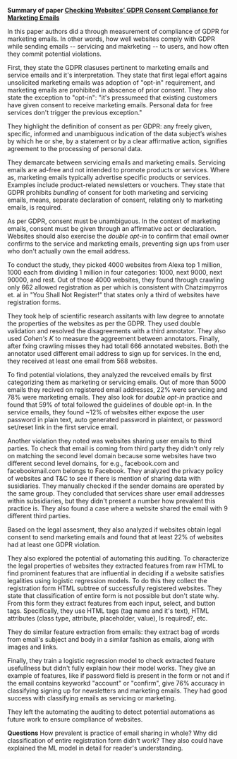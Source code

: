 **Summary of paper [Checking Websites’ GDPR Consent Compliance for Marketing
Emails](../Website%20GDPR%20Consent%20Compliance-22.pdf)**

In this paper authors did a through measurement of compliance of GDPR for marketing emails. In other words, how well
websites comply with GDPR while sending emails -- servicing and makrketing -- to users, and how often they commit
potential violations.

First, they state the GDPR clasuses pertinent to marketing emails and service emails and it's interpretation. They state
that first legal effort agains unsolicited marketing emails was adoption of "opt-in" requirement, and marketing emails
are prohibited in abscence of prior consent. They also state the exception to "opt-in": "it's pressumeed that existing
customers have given consent to receive marketing emails. Personal data for free services don't trigger the previous
exception."

They highlight the definition of consent as per GDPR: any freely given, specific, informed and unambiguous indication of
the data subject’s wishes by which he or she, by a statement or by a clear affirmative action, signifies agreement to
the processing of personal data.

They demarcate between servicing emails and marketing emails. Servicing emails are ad-free and not intended to promote
products or services.  Where as, marketing emails typically advertise specific products or services.  Examples include
product-related newsletters or vouchers. They state that GDPR prohibits *bundling* of consent for both marketing and
servicing emails, means, separate declaration of consent, relating only to marketing emails, is required.

As per GDPR, consent must be unambiguous. In the context of marketing emails, consent must be given through an
affirmative act or declaration.  Websites should also exercise the *double opt-in* to confirm that email owner confirms
to the service and marketing emails, preventing sign ups from user who don't actually own the email address.

To conduct the study, they picked 4000 websites from Alexa top 1 million, 1000 each from dividing 1 million in four
categories: 1000, next 9000, next 90000, and rest. Out of those 4000 websites, they found through crawling only 662
allowed registration as per which is consistent with Chatzimpyrros et. al in "You Shall Not Register!" that states only
a third of websites have registration forms. 

They took help of scientific research assitants with law degree to annotate the properties of the websites as per the
GDPR. They used double validation and resolved the disagreements with a third annotator. They also used *Cohen's K* to
measure the aggreement between annotators. Finally, after fxing crawling misses they had totall 666 annotated websites.
Both the annotator used different email address to sign up for services. In the end, they received at least one email
from 568 websites.

To find potential violations, they analyzed the revceived emails by first categorizing them as marketing or servicing
emails. Out of more than 5000 emails they recived on registered email addresses, 22% were servicing and 78% were
marketing emails. They also look for *double opt-in* practice and found that 59% of total followed the guidelines of
double opt-in. In the service emails, they found ~12% of websites either expose the user password in plain text, auto
generated password in plaintext, or password set/reset link in the first service email.

Another violation they noted was websites sharing user emails to third parties. To check that email is coming from third
party they didn't only rely on matching the second level domain because some websites have two different second level
domains, for e.g., facebook.com and facebookmail.com belongs to Facebook. They analyzed the privacy policy of websites
and T&C to see if there is mention of sharing data with susidiaries. They manually checked if the sender domains are
operated by the same group. They concluded that services share user email addresses within subsidiaries, but they didn't
present a number how prevalent this practice is. They also found a case where a website shared the email with 9
different third parties.

Based on the legal assesment, they also analyzed if websites obtain legal consent to send marketing emails and found
that at least 22% of websites had at least one GDPR violation.

They also explored the potential of automating this auditing. To characterize the legal properties of websites they
extracted features from raw HTML to find prominent features that are influential in deciding if a website satisfies
legalities using logistic regression models. To do this they collect the registration form HTML subtree of successfully
registered websites. They state that classification of entire form is not possible but don't state why. From this form
they extract features from each input, select, and button tags. Specifically, they use HTML tags (tag name and it's
text), HTML attributes (class type, attribute, placeholder, value), Is required?, etc.

They do similar feature extraction from emails: they extract bag of words from email's subject and body in a similar
fashion as emails, along with images and links.

Finally, they train a logistic regression model to check extracted feature usefullness but didn't fully explain how
their model works. They give an example of features, like if password field is present in the form or not and if the
email contains keyworkd "account" or "confirm", give 76% accuracy in classifying signing up for newsletters and
marketing emails. They had good success with classifying emails as servicing or marketing.

They left the automating the auditing to detect potential automations as future work to ensure compliance of websites.

**Questions** How prevalent is practice of email sharing in whole? Why did classification of entire registration form
didn't work? They also could have explained the ML model in detail for reader's understanding.
